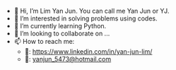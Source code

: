 - 👋 Hi, I’m Lim Yan Jun. You can call me Yan Jun or YJ.
- 👀 I’m interested in solving problems using codes.
- 🌱 I’m currently learning Python.
- 💞️ I’m looking to collaborate on ...
- 📫 How to reach me:
  - 📡: https://www.linkedin.com/in/yan-jun-lim/
  - 📧: yanjun_5473@hotmail.com

<!---
yanjun91/yanjun91 is a ✨ special ✨ repository because its `README.md` (this file) appears on your GitHub profile.
You can click the Preview link to take a look at your changes.
--->
